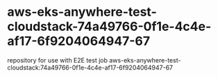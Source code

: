 # aws-eks-anywhere-test-cloudstack-74a49766-0f1e-4c4e-af17-6f9204064947-67
repository for use with E2E test job aws-eks-anywhere-test-cloudstack:74a49766-0f1e-4c4e-af17-6f9204064947-67
